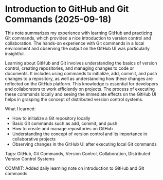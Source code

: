# Introduction to GitHub and Git Commands (2025-09-18)
This note summarizes my experience with learning GitHub and practicing Git commands, which provided a nice introduction to version control and collaboration. The hands-on experience with Git commands in a local environment and observing the output on the GitHub UI was particularly insightful.

Learning about GitHub and Git involves understanding the basics of version control, creating repositories, and managing changes to code or documents. It includes using commands to initialize, add, commit, and push changes to a repository, as well as understanding how these changes are reflected on the GitHub platform. This knowledge is essential for developers and collaborators to work efficiently on projects. The process of executing these commands locally and seeing the immediate effects on the GitHub UI helps in grasping the concept of distributed version control systems.

What I learned:
* How to initialize a Git repository locally
* Basic Git commands such as add, commit, and push
* How to create and manage repositories on GitHub
* Understanding the concept of version control and its importance in collaborative projects
* Observing changes in the GitHub UI after executing local Git commands

Tags: GitHub, Git Commands, Version Control, Collaboration, Distributed Version Control Systems

COMMIT: Added daily learning note on introduction to GitHub and Git commands